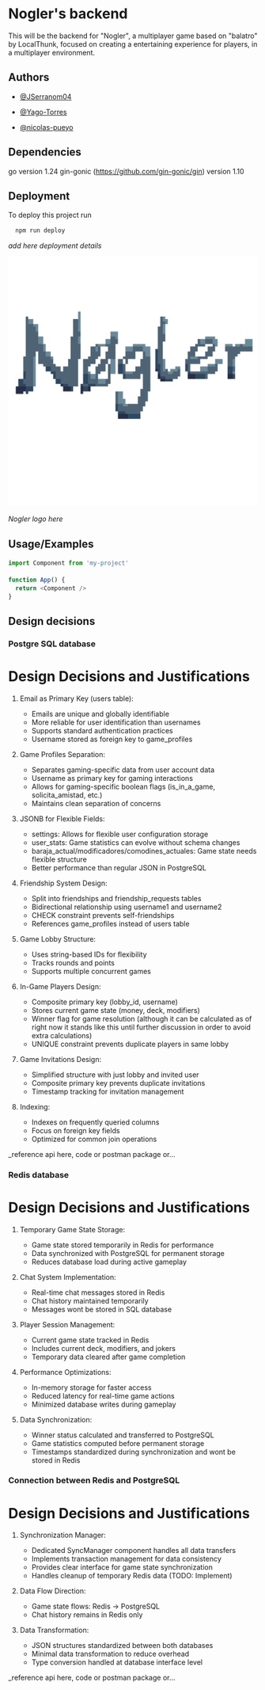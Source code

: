 # Nogler's backend

This will be the backend for "Nogler", a multiplayer game based on "balatro" by LocalThunk, focused on creating a entertaining experience for players, in a multiplayer environment.




## Authors

- [@JSerranom04](https://github.com/JSerranom04)

- [@Yago-Torres](https://github.com/Yago-Torres)

- [@nicolas-pueyo](https://github.com/nicolas-pueyo)

## Dependencies
go version 1.24
gin-gonic (https://github.com/gin-gonic/gin) version 1.10

## Deployment

To deploy this project run

```bash
  npm run deploy
```
_add here deployment details_

![Logo](letras-img.png)

_Nogler logo here_

## Usage/Examples

```javascript
import Component from 'my-project'

function App() {
  return <Component />
}
```
## Design decisions

### Postgre SQL database

# Design Decisions and Justifications

1. Email as Primary Key (users table):
   - Emails are unique and globally identifiable
   - More reliable for user identification than usernames
   - Supports standard authentication practices
   - Username stored as foreign key to game_profiles

2. Game Profiles Separation:
   - Separates gaming-specific data from user account data
   - Username as primary key for gaming interactions
   - Allows for gaming-specific boolean flags (is_in_a_game, solicita_amistad, etc.)
   - Maintains clean separation of concerns

3. JSONB for Flexible Fields:
   - settings: Allows for flexible user configuration storage
   - user_stats: Game statistics can evolve without schema changes
   - baraja_actual/modificadores/comodines_actuales: Game state needs flexible structure
   - Better performance than regular JSON in PostgreSQL

4. Friendship System Design:
   - Split into friendships and friendship_requests tables
   - Bidirectional relationship using username1 and username2
   - CHECK constraint prevents self-friendships
   - References game_profiles instead of users table

5. Game Lobby Structure:
   - Uses string-based IDs for flexibility
   - Tracks rounds and points
   - Supports multiple concurrent games

6. In-Game Players Design:
   - Composite primary key (lobby_id, username)
   - Stores current game state (money, deck, modifiers)
   - Winner flag for game resolution (although it can be calculated as of right now it stands like this until further discussion in order to avoid extra calculations)
   - UNIQUE constraint prevents duplicate players in same lobby

7. Game Invitations Design:
   - Simplified structure with just lobby and invited user
   - Composite primary key prevents duplicate invitations
   - Timestamp tracking for invitation management

8. Indexing:
   - Indexes on frequently queried columns
   - Focus on foreign key fields
   - Optimized for common join operations

_reference api here, code or postman package or...

### Redis database

# Design Decisions and Justifications

1. Temporary Game State Storage:
   - Game state stored temporarily in Redis for performance
   - Data synchronized with PostgreSQL for permanent storage
   - Reduces database load during active gameplay

2. Chat System Implementation:
   - Real-time chat messages stored in Redis
   - Chat history maintained temporarily
   - Messages wont be stored in SQL database

3. Player Session Management:
   - Current game state tracked in Redis
   - Includes current deck, modifiers, and jokers
   - Temporary data cleared after game completion

4. Performance Optimizations:
   - In-memory storage for faster access
   - Reduced latency for real-time game actions
   - Minimized database writes during gameplay

5. Data Synchronization:
   - Winner status calculated and transferred to PostgreSQL
   - Game statistics computed before permanent storage
   - Timestamps standardized during synchronization and wont be stored in Redis

### Connection between Redis and PostgreSQL

# Design Decisions and Justifications

1. Synchronization Manager:
   - Dedicated SyncManager component handles all data transfers
   - Implements transaction management for data consistency
   - Provides clear interface for game state synchronization
   - Handles cleanup of temporary Redis data (TODO: Implement)

2. Data Flow Direction:
   - Game state flows: Redis -> PostgreSQL
   - Chat history remains in Redis only

3. Data Transformation:
   - JSON structures standardized between both databases
   - Minimal data transformation to reduce overhead
   - Type conversion handled at database interface level

_reference api here, code or postman package or...